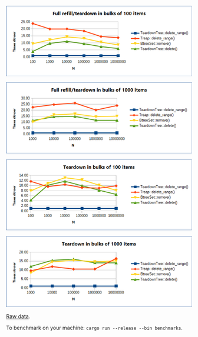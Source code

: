 ![TeardownTree vs other data structures: full refill/teardown cycle in bulks of 100](/benchmarks/full_refill_teardown_100.png?raw=true "full cycle/100")

![TeardownTree vs other data structures: full refill/teardown cycle in bulks of 1000](/benchmarks/full_refill_teardown_1000.png?raw=true "full cycle/1000")

![TeardownTree vs other data structures: teardown in bulks of 100](/benchmarks/teardown_100.png?raw=true "teardown/100")

![TeardownTree vs other data structures: teardown in bulks of 1000](/benchmarks/teardown_1000.png?raw=true "teardown/1000")

[Raw data][1].

To benchmark on your machine: ``cargo run --release --bin benchmarks``.

[1]: benchmarks.ods
